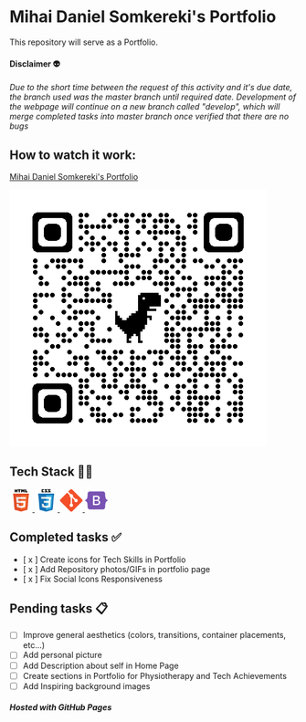 # Mihai Daniel Somkereki's Portfolio

This repository will serve as a Portfolio.

#### Disclaimer 👽
*Due to the short time between the request of this activity and it's due date, the branch used was the master branch until required date. Development of the webpage will continue on a new branch called "develop", which will merge completed tasks into master branch once verified that there are no bugs*

## How to watch it work:

[Mihai Daniel Somkereki's Portfolio](https://mdskrki.github.io/)

![PageQR](img/qrcode_mdskrki.github.io.png)

## Tech Stack 👨‍💻

<p align="left"> 
    <a href="https://www.w3.org/html/" target="_blank"> 
        <img src="https://raw.githubusercontent.com/devicons/devicon/master/icons/html5/html5-original-wordmark.svg" alt="html5 Logo" width="40" height="40"/> 
    </a> 
    <a href="https://www.w3schools.com/css/" target="_blank"> 
        <img src="https://raw.githubusercontent.com/devicons/devicon/master/icons/css3/css3-original-wordmark.svg" alt="css3 Logo" width="40" height="40"/> 
    </a> 
    <a href="https://git-scm.com/" target="_blank">
        <img src="https://raw.githubusercontent.com/devicons/devicon/master/icons/git/git-original.svg" alt="Git logo" width="40" height="40"/>
    </a>
    <a href="https://getbootstrap.com/" target="_blank">
        <img src="https://raw.githubusercontent.com/devicons/devicon/master/icons/bootstrap/bootstrap-plain.svg" alt="Bootstrap logo" width="40" height="40"/>
    </a>
</p>

## Completed tasks ✅

- [ x ] Create icons for Tech Skills in Portfolio
- [ x ] Add Repository photos/GIFs in portfolio page
- [ x ] Fix Social Icons Responsiveness

## Pending tasks 📋

- [ ] Improve general aesthetics (colors, transitions, container placements, etc...)
- [ ] Add personal picture
- [ ] Add Description about self in Home Page
- [ ] Create sections in Portfolio for Physiotherapy and Tech Achievements
- [ ] Add Inspiring background images

##### _Hosted with GitHub Pages_
